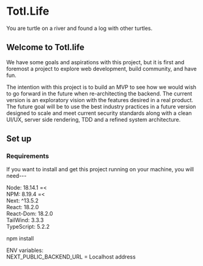 # Totl.Life

You are turtle on a river and found a log with other turtles.

## Welcome to Totl.life

We have some goals and aspirations with this project, but it is first and foremost a project to explore web development, build community, and have fun.

The intention with this project is to build an MVP to see how we would wish to go forward in the future when re-architecting the backend. The current version is an exploratory vision with the features desired in a real product. The future goal will be to use the best industry practices in a future version designed to scale and meet current security standards along with a clean UI/UX, server side rendering, TDD and a refined system architecture.


## Set up

<h3>Requirements</h3>

If you want to install and get this project running on your machine, you will need---

Node: 18.14.1 =<<br/>
NPM: 8.19.4 =<<br/>
Next: ^13.5.2<br/>
React: 18.2.0<br/>
React-Dom: 18.2.0<br/>
TailWind: 3.3.3<br/>
TypeScript: 5.2.2<br/>

npm install<br/>

ENV variables:<br/>
NEXT_PUBLIC_BACKEND_URL = Localhost address <br/>